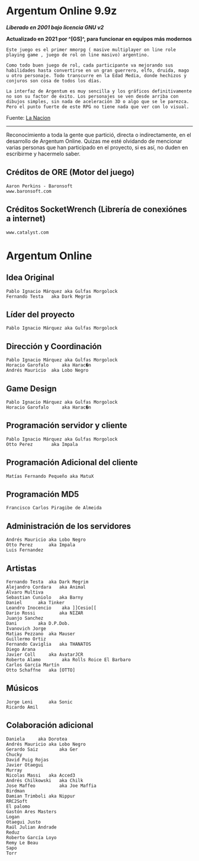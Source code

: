 # Argentum Online 9.9z

___Liberado en 2001 bajo licencia GNU v2___

__Actualizado en 2021 por ^[GS]^, para funcionar en equipos más modernos__

```
Este juego es el primer mmorpg ( masive multiplayer on line role playing game , juego de rol on line masivo) argentino.

Como todo buen juego de rol, cada participante va mejorando sus habilidades hasta convertirse en un gran guerrero, elfo, druida, mago u otro personaje. Todo transcurre en la Edad Media, donde hechizos y conjuros son cosa de todos los días.

La interfaz de Argentum es muy sencilla y los gráficos definitivamente no son su factor de éxito. Los personajes se ven desde arriba con dibujos simples, sin nada de aceleración 3D o algo que se le parezca. Pero el punto fuerte de este RPG no tiene nada que ver con lo visual.
```
Fuente: [La Nacion](https://www.lanacion.com.ar/tecnologia/el-primer-ano-de-argentum-online-nid179293/)

---

Reconocimiento a toda la gente que partició, directa o indirectamente, en el desarrollo de Argentum Online. Quizas me esté olvidando de mencionar varias personas que han participado en el proyecto, si es así, no duden en escribirme y hacermelo saber.

## Créditos de ORE (Motor del juego)
    Aaron Perkins - Baronsoft
    www.baronsoft.com

## Créditos SocketWrench (Librería de conexiónes a internet)
    www.catalyst.com

# Argentum Online

## Idea Original
    Pablo Ignacio Márquez aka Gulfas Morgolock
    Fernando Testa	 aka Dark Megrim

## Líder del proyecto
    Pablo Ignacio Márquez aka Gulfas Morgolock

## Dirección y Coordinación
    Pablo Ignacio Márquez aka Gulfas Morgolock
    Horacio Garofalo	 aka Harac�n
    Andrés Mauricio	 aka Lobo Negro

## Game Design
    Pablo Ignacio Márquez aka Gulfas Morgolock
    Horacio Garofalo	 aka Harac�n

## Programación servidor y cliente
    Pablo Ignacio Márquez aka Gulfas Morgolock
    Otto Perez		 aka Impala

## Programación Adicional del cliente
    Matías Fernando Pequeño aka MatuX

## Programación MD5
    Francisco Carlos Piragibe de Almeida

## Administración de los servidores
    Andrés Mauricio	aka Lobo Negro
    Otto Perez		aka Impala
    Luis Fernandez

## Artistas
    Fernando Testa	aka Dark Megrim
    Alejandro Cordara	aka Animal
    Álvaro Multiva
    Sebastian Cuniolo	aka Barny
    Daniel		aka Tinker
    Leandro Inocencio    aka ]]Cesio[[
    Dario Rossi 		aka NIZAR
    Juanjo Sanchez
    Dani 		aka D.P.Dob.
    Ivanovich Jorge
    Matias Pezzano	aka Mauser
    Guillermo Ortiz
    Fernando Caviglia	aka THANATOS
    Diego Arana
    Javier Coll		aka AvatarJCR
    Roberto Alamo        aka Rolls Roice El Barbaro
    Carlos García Martín
    Otto Schaffne	aka [OTTO]

## Músicos
    Jorge Leni		aka Sonic
    Ricardo Amil


## Colaboración adicional
    Daniela		aka Dorotea
    Andrés Mauricio	aka Lobo Negro
    Gerardo Saiz		aka Ger
    Chucky
    David Puig Rojas
    Javier Otaegui
    Murray
    Nicolas Massi	aka Acced3
    Andrés Chilkowski	aka Chilk
    Jose Maffeo 		aka Joe Maffia
    Birdman
    Damian Trimboli	aka Nippur
    RRC2Soft
    El palomo
    Gastón Ares Masters
    Logan
    Otaegui Justo
    Raúl Julian Andrade
    Reduz
    Roberto García Loyo
    Remy Le Beau
    Sapo
    Torr



